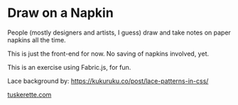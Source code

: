 # Draw on a Napkin

People (mostly designers and artists, I guess) draw and take notes on paper napkins all the time.

This is just the front-end for now. No saving of napkins involved, yet.

This is an exercise using Fabric.js, for fun.

Lace background by: https://kukuruku.co/post/lace-patterns-in-css/


[tuskerette.com](http://www.tuskerette.com)
